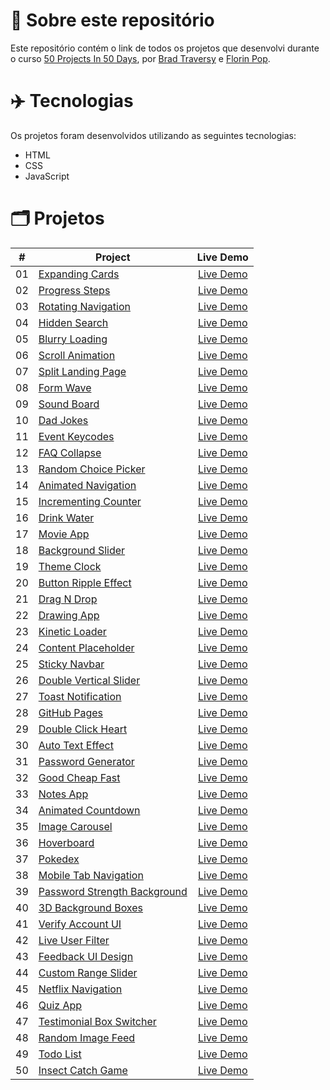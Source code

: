 # 📝 Sobre este repositório
Este repositório contém o link de todos os projetos que desenvolvi durante o curso <a href="https://www.udemy.com/share/103Pv2AEcYdFxQQXUH">50 Projects In 50 Days</a>, por <a href="https://www.udemy.com/user/brad-traversy/">Brad Traversy</a> e <a href="https://www.udemy.com/user/popflorin/">Florin Pop</a>.

# ✈️ Tecnologias
Os projetos foram desenvolvidos utilizando as seguintes tecnologias:
- HTML
- CSS
- JavaScript

# 🗂️ Projetos
<table>
  <thead>
    <tr>
      <th>#</th>
      <th>Project</th>
      <th>Live Demo</th>
    </tr>
  </thead>
  <tbody>
    <tr>
      <td>01</td>
      <td><a href="https://github.com/ruuuff/expanding-cards">Expanding Cards</a></td>
      <td align="center"><a href="https://expanding-cards-ruuuff.netlify.app">Live Demo</a></td>
    </tr>
    <tr>
      <td>02</td>
      <td><a href="https://github.com/ruuuff/progress-steps">Progress Steps</a></td>
      <td align="center"><a href="https://progress-steps-ruuuff.netlify.app/">Live Demo</a></td>
    </tr>
    <tr>
      <td>03</td>
      <td><a href="https://github.com/ruuuff/rotating-navigation">Rotating Navigation</a></td>
      <td align="center"><a href="https://rotating-navigation-ruuuff.netlify.app/">Live Demo</a></td>
    </tr>
    <tr>
      <td>04</td>
      <td><a href="https://github.com/ruuuff/hidden-search">Hidden Search</a></td>
      <td align="center"><a href="https://hidden-search-ruuuff.netlify.app/">Live Demo</a></td>
    </tr>
    <tr>
      <td>05</td>
      <td><a href="https://github.com/ruuuff/blurry-loading">Blurry Loading</a></td>
      <td align="center"><a href="https://blurry-loading-ruuuff.netlify.app/">Live Demo</a></td>
    </tr>
    <tr>
      <td>06</td>
      <td><a href="https://github.com/ruuuff/scroll-animation">Scroll Animation</a></td>
      <td align="center"><a href="https://scroll-animation-ruuuff.netlify.app/">Live Demo</a></td>
    </tr>
    <tr>
      <td>07</td>
      <td><a href="https://github.com/ruuuff/split-landing-page">Split Landing Page</a></td>
      <td align="center"><a href="https://split-landing-page-ruuuff.netlify.app/">Live Demo</a></td>
    </tr>
    <tr>
      <td>08</td>
      <td><a href="https://github.com/ruuuff/form-wave">Form Wave</a></td>
      <td align="center"><a href="https://form-wave-ruuuff.netlify.app/">Live Demo</a></td>
    </tr>
    <tr>
      <td>09</td>
      <td><a href="https://github.com/ruuuff/sound-board">Sound Board</a></td>
      <td align="center"><a href="https://sound-board-ruuuff.netlify.app/">Live Demo</a></td>
    </tr>
    <tr>
      <td>10</td>
      <td><a href="https://github.com/ruuuff/dad-jokes">Dad Jokes</a></td>
      <td align="center"><a href="https://dad-jokes-ruuuff.netlify.app/">Live Demo</a></td>
    </tr>
    <tr>
      <td>11</td>
      <td><a href="https://github.com/ruuuff/event-keycodes">Event Keycodes</a></td>
      <td align="center"><a href="https://event-keycodes-ruuuff.netlify.app/">Live Demo</a></td>
    </tr>
    <tr>
      <td>12</td>
      <td><a href="https://github.com/ruuuff/faq-collapse">FAQ Collapse</a></td>
      <td align="center"><a href="https://faq-collapse-ruuuff.netlify.app/">Live Demo</a></td>
    </tr>
    <tr>
      <td>13</td>
      <td><a href="https://github.com/ruuuff/random-choice-picker">Random Choice Picker</a></td>
      <td align="center"><a href="https://random-choice-picker-ruuuff.netlify.app/">Live Demo</a></td>
    </tr>
    <tr>
      <td>14</td>
      <td><a href="https://github.com/ruuuff/animated-navigation">Animated Navigation</a></td>
      <td align="center"><a href="https://animated-navigation-ruuuff.netlify.app/">Live Demo</a></td>
    </tr>
    <tr>
      <td>15</td>
      <td><a href="https://github.com/ruuuff/incrementing-counter">Incrementing Counter</a></td>
      <td align="center"><a href="https://incrementing-counter-ruuuff.netlify.app/">Live Demo</a></td>
    </tr>
    <tr>
      <td>16</td>
      <td><a href="https://github.com/ruuuff/drink-water">Drink Water</a></td>
      <td align="center"><a href="https://drink-water-ruuuff.netlify.app/">Live Demo</a></td>
    </tr>
    <tr>
      <td>17</td>
      <td><a href="https://github.com/ruuuff/movie-app">Movie App</a></td>
      <td align="center"><a href="https://movie-app-ruuuff.netlify.app/">Live Demo</a></td>
    </tr>
    <tr>
      <td>18</td>
      <td><a href="https://github.com/ruuuff/background-slider">Background Slider</a></td>
      <td align="center"><a href="https://background-slider-ruuuff.netlify.app/">Live Demo</a></td>
    </tr>
    <tr>
      <td>19</td>
      <td><a href="https://github.com/ruuuff/theme-clock">Theme Clock</a></td>
      <td align="center"><a href="https://theme-clock-ruuuff.netlify.app/">Live Demo</a></td>
    </tr>
    <tr>
      <td>20</td>
      <td><a href="https://github.com/ruuuff/button-ripple-effect">Button Ripple Effect</a></td>
      <td align="center"><a href="https://button-ripple-effect-ruuuff.netlify.app/">Live Demo</a></td>
    </tr>
    <tr>
      <td>21</td>
      <td><a href="https://github.com/ruuuff/drag-n-drop">Drag N Drop</a></td>
      <td align="center"><a href="https://drag-n-drop-ruuuff.netlify.app/">Live Demo</a></td>
    </tr>
    <tr>
      <td>22</td>
      <td><a href="https://github.com/ruuuff/drawing-app">Drawing App</a></td>
      <td align="center"><a href="https://drawing-app-ruuuff.netlify.app/">Live Demo</a></td>
    </tr>
    <tr>
      <td>23</td>
      <td><a href="https://github.com/ruuuff/kinetic-loader">Kinetic Loader</a></td>
      <td align="center"><a href="https://kinetic-loader-ruuuff.netlify.app/">Live Demo</a></td>
    </tr>
    <tr>
      <td>24</td>
      <td><a href="https://github.com/ruuuff/content-placeholder">Content Placeholder</a></td>
      <td align="center"><a href="https://content-placeholder-ruuuff.netlify.app/">Live Demo</a></td>
    </tr>
    <tr>
      <td>25</td>
      <td><a href="https://github.com/ruuuff/sticky-navbar">Sticky Navbar</a></td>
      <td align="center"><a href="https://sticky-navbar-ruuuff.netlify.app/">Live Demo</a></td>
    </tr>
    <tr>
      <td>26</td>
      <td><a href="https://github.com/ruuuff/double-vertical-slider">Double Vertical Slider</a></td>
      <td align="center"><a href="https://double-vertical-slider-ruuuff.netlify.app/">Live Demo</a></td>
    </tr>
    <tr>
      <td>27</td>
      <td><a href="https://github.com/RuuuFF/toast-notification">Toast Notification</a></td>
      <td align="center"><a href="https://toast-notification-ruuuff.netlify.app/">Live Demo</a></td>
    </tr>
    <tr>
      <td>28</td>
      <td><a href="https://github.com/RuuuFF/github-pages">GitHub Pages</a></td>
      <td align="center"><a href="https://github-pages-ruuuff.netlify.app/">Live Demo</a></td>
    </tr>
    <tr>
      <td>29</td>
      <td><a href="https://github.com/RuuuFF/double-click-heart">Double Click Heart</a></td>
      <td align="center"><a href="https://double-click-heart-ruuuff.netlify.app/">Live Demo</a></td>
    </tr>
    <tr>
      <td>30</td>
      <td><a href="https://github.com/RuuuFF/auto-text-effect">Auto Text Effect</a></td>
      <td align="center"><a href="https://auto-text-effect-ruuuff.netlify.app/">Live Demo</a></td>
    </tr>
    <tr>
      <td>31</td>
      <td><a href="https://github.com/RuuuFF/password-generator">Password Generator</a></td>
      <td align="center"><a href="https://password-generator-ruuuff.netlify.app/">Live Demo</a></td>
    </tr>
    <tr>
      <td>32</td>
      <td><a href="https://github.com/RuuuFF/good-cheap-fast">Good Cheap Fast</a></td>
      <td align="center"><a href="https://good-cheap-fast-ruuuff.netlify.app/">Live Demo</a></td>
    </tr>
    <tr>
      <td>33</td>
      <td><a href="https://github.com/RuuuFF/notes-app">Notes App</a></td>
      <td align="center"><a href="https://notes-app-ruuuff.netlify.app/">Live Demo</a></td>
    </tr>
    <tr>
      <td>34</td>
      <td><a href="https://github.com/RuuuFF/animated-countdown">Animated Countdown</a></td>
      <td align="center"><a href="https://animated-countdown-ruuuff.netlify.app/">Live Demo</a></td>
    </tr>
    <tr>
      <td>35</td>
      <td><a href="https://github.com/RuuuFF/image-carousel">Image Carousel</a></td>
      <td align="center"><a href="https://image-carousel-ruuuff.netlify.app/">Live Demo</a></td>
    </tr>
    <tr>
      <td>36</td>
      <td><a href="https://github.com/RuuuFF/hoverboard">Hoverboard</a></td>
      <td align="center"><a href="https://hoverboard-ruuuff.netlify.app/">Live Demo</a></td>
    </tr>
    <tr>
      <td>37</td>
      <td><a href="https://github.com/RuuuFF/pokedex">Pokedex</a></td>
      <td align="center"><a href="https://pokedex-ruuuff.netlify.app/">Live Demo</a></td>
    </tr>
    <tr>
      <td>38</td>
      <td><a href="https://github.com/RuuuFF/mobile-tab-navigation">Mobile Tab Navigation</a></td>
      <td align="center"><a href="https://mobile-tab-navigation-ruuuff.netlify.app/">Live Demo</a></td>
    </tr>
    <tr>
      <td>39</td>
      <td><a href="https://github.com/RuuuFF/password-strength-background">Password Strength Background</a></td>
      <td align="center"><a href="https://password-strength-background-ruuuff.netlify.app/">Live Demo</a></td>
    </tr>
    <tr>
      <td>40</td>
      <td><a href="https://github.com/RuuuFF/3d-background-boxes">3D Background Boxes</a></td>
      <td align="center"><a href="https://3d-background-boxes-ruuuff.netlify.app/">Live Demo</a></td>
    </tr>
    <tr>
      <td>41</td>
      <td><a href="https://github.com/RuuuFF/verify-account-ui">Verify Account UI</a></td>
      <td align="center"><a href="https://verify-account-ui-ruuuff.netlify.app/">Live Demo</a></td>
    </tr>
    <tr>
      <td>42</td>
      <td><a href="https://github.com/RuuuFF/live-user-filter">Live User Filter</a></td>
      <td align="center"><a href="https://live-user-filter-ruuuff.netlify.app/">Live Demo</a></td>
    </tr>
    <tr>
      <td>43</td>
      <td><a href="https://github.com/RuuuFF/feedback-ui-design">Feedback UI Design</a></td>
      <td align="center"><a href="https://feedback-ui-design-ruuuff.netlify.app/">Live Demo</a></td>
    </tr>
    <tr>
      <td>44</td>
      <td><a href="https://github.com/RuuuFF/custom-range-slider">Custom Range Slider</a></td>
      <td align="center"><a href="https://custom-range-slider-ruuuff.netlify.app/">Live Demo</a></td>
    </tr>
    <tr>
      <td>45</td>
      <td><a href="https://github.com/RuuuFF/netflix-navigation">Netflix Navigation</a></td>
      <td align="center"><a href="https://netflix-navigation-ruuuff.netlify.app/">Live Demo</a></td>
    </tr>
    <tr>
      <td>46</td>
      <td><a href="https://github.com/RuuuFF/quiz-app">Quiz App</a></td>
      <td align="center"><a href="https://quiz-app-ruuuff.netlify.app/">Live Demo</a></td>
    </tr>
    <tr>
      <td>47</td>
      <td><a href="https://github.com/RuuuFF/testimonial-box-switcher">Testimonial Box Switcher</a></td>
      <td align="center"><a href="https://testimonial-box-switcher-ruuuff.netlify.app/">Live Demo</a></td>
    </tr>
    <tr>
      <td>48</td>
      <td><a href="https://github.com/RuuuFF/random-image-feed">Random Image Feed</a></td>
      <td align="center"><a href="https://random-image-feed-ruuuff.netlify.app/">Live Demo</a></td>
    </tr>
    <tr>
      <td>49</td>
      <td><a href="https://github.com/RuuuFF/todo-list">Todo List</a></td>
      <td align="center"><a href="https://todo-list-ruuuff.netlify.app/">Live Demo</a></td>
    </tr>
    <tr>
      <td>50</td>
      <td><a href="https://github.com/RuuuFF/insect-catch-game">Insect Catch Game</a></td>
      <td align="center"><a href="https://insect-catch-game-ruuuff.netlify.app/">Live Demo</a></td>
    </tr>
  </tbody>
</table>
